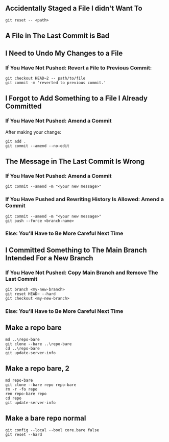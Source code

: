<!-- git quick reference -->
## Accidentally Staged a File I didn't Want To
```dotnetcli
git reset -- <path>
```
## A File in The Last Commit is Bad
## I Need to Undo My Changes to a File
### If You Have Not Pushed: Revert a File to Previous Commit:
```dotnetcli
git checkout HEAD~2 -- path/to/file
git commit -m 'reverted to previous commit.'
```
## I Forgot to Add Something to a File I Already Committed
### If You Have Not Pushed: Amend a Commit
After making your change:
```dotnetcli
git add .
git commit --amend --no-edit
```
## The Message in The Last Commit Is Wrong
### If You Have Not Pushed: Amend a Commit
```dotnetcli
git commit --amend -m "<your new message>"
```
### If You Have Pushed and Rewriting History Is Allowed: Amend a Commit
```dotnetcli
git commit --amend -m "<your new message>"
git push --force <branch-name>
```
### Else: You'll Have to Be More Careful Next Time
## I Committed Something to The Main Branch Intended For a New Branch
### If You Have Not Pushed: Copy Main Branch and Remove The Last Commit
```dotnetcli
git branch <my-new-branch>
git reset HEAD~ --hard
git checkout <my-new-branch>
```
### Else: You'll Have to Be More Careful Next Time

## Make a repo bare
```dotnetcli
md ..\repo-bare
git clone --bare ..\repo-bare
cd ..\repo-bare
git update-server-info
```

## Make a repo bare, 2
```dotnetcli
md repo-bare
git clone --bare repo repo-bare
rm -r -fo repo
ren repo-bare repo
cd repo
git update-server-info
```

## Make a bare repo normal
```dotnetcli
git config --local --bool core.bare false
git reset --hard
```
